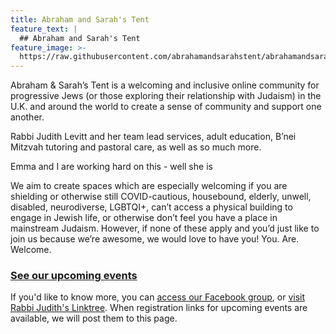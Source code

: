 ```yaml
---
title: Abraham and Sarah's Tent
feature_text: |
  ## Abraham and Sarah's Tent
feature_image: >-
  https://raw.githubusercontent.com/abrahamandsarahstent/abrahamandsarahstent.github.io/main/images/tent.png
---
```


Abraham & Sarah’s Tent is a welcoming and inclusive online community for progressive Jews (or those exploring their relationship with Judaism) in the U.K. and around the world to create a sense of community and support one another. 

Rabbi Judith Levitt and her team lead services, adult education, B’nei Mitzvah tutoring and pastoral care, as well as so much more.

Emma and I are working hard on this  - well she is

We aim to create spaces which are especially welcoming if you are shielding or otherwise still COVID-cautious, housebound, elderly, unwell, disabled, neurodiverse, LGBTQI+, can’t access a physical building to engage in Jewish life, or otherwise don’t feel you have a place in mainstream Judaism. However, if none of these apply and you’d just like to join us because we’re awesome, we would love to have you! You. Are. Welcome.

### [See our upcoming events](https://abrahamandsarahstent.github.io/events)

If you'd like to know more, you can [access our Facebook group](https://www.facebook.com/groups/557302445794217), or [visit Rabbi Judith's Linktree](https://linktr.ee/rabbijudith). When registration links for upcoming events are available, we will post them to this page.
